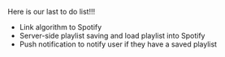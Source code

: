 Here is our last to do list!!!

- Link algorithm to Spotify
- Server-side playlist saving and load playlist into Spotify
- Push notification to notify user if they have a saved playlist